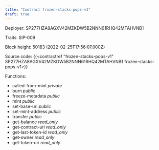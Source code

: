 ```yaml
---
title: "Contract frozen-stacks-pops-v1"
draft: true
---
```

Deployer: SP277HZA8AGXV42MZKDW5B2NNN61RHQ42MTAHVNB1

Traits:
SIP-009 



Block height: 50183 (2022-02-25T17:56:07.000Z)

Source code: {{<contractref "frozen-stacks-pops-v1" SP277HZA8AGXV42MZKDW5B2NNN61RHQ42MTAHVNB1 frozen-stacks-pops-v1>}}

Functions:

* called-from-mint _private_
* burn _public_
* freeze-metadata _public_
* mint _public_
* set-base-uri _public_
* set-mint-address _public_
* transfer _public_
* get-balance _read_only_
* get-contract-uri _read_only_
* get-last-token-id _read_only_
* get-owner _read_only_
* get-token-uri _read_only_
